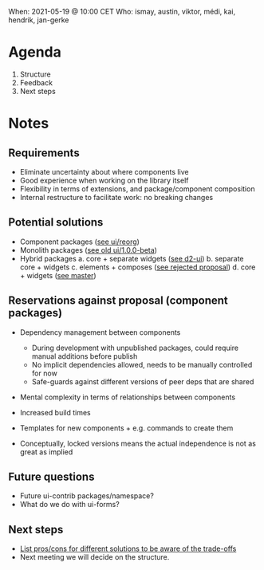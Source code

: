 When: 2021-05-19 @ 10:00 CET
Who: ismay, austin, viktor, médi, kai, hendrik, jan-gerke  

# Agenda

1.  Structure
2.  Feedback
3.  Next steps

# Notes

## Requirements

-   Eliminate uncertainty about where components live
-   Good experience when working on the library itself
-   Flexibility in terms of extensions, and package/component composition
-   Internal restructure to facilitate work: no breaking changes

## Potential solutions

-   Component packages ([see ui/reorg](https://github.com/dhis2/ui/tree/reorg/components))
-   Monolith packages ([see old ui/1.0.0-beta](https://github.com/dhis2/ui-core/tree/de5584950e9b7827a24d7611c7f0984d5aa366cd/src))
-   Hybrid packages
    a.  core + separate widgets ([see d2-ui](https://github.com/dhis2/d2-ui/tree/master/packages))
    b.  separate core + widgets
    c.  elements + composes ([see rejected proposal](https://github.com/dhis2/ui/pull/549))
    d.  core + widgets ([see master](https://github.com/dhis2/ui))

## Reservations against proposal (component packages)

-   Dependency management between components
    -   During development with unpublished packages, could require manual additions before publish
    -   No implicit dependencies allowed, needs to be manually controlled for now
    -   Safe-guards against different versions of peer deps that are shared

-   Mental complexity in terms of relationships between components

-   Increased build times

-   Templates for new components + e.g. commands to create them

-   Conceptually, locked versions means the actual independence is not as great as implied

## Future questions

-   Future ui-contrib packages/namespace?
-   What do we do with ui-forms?

## Next steps

-   [List pros/cons for different solutions to be aware of the trade-offs](https://docs.google.com/document/d/1CJxndnkkvA_hYq9u9PbMO_dxr-wD5_baNQRPW11VZzw/edit?usp=sharing)
-   Next meeting we will decide on the structure.
